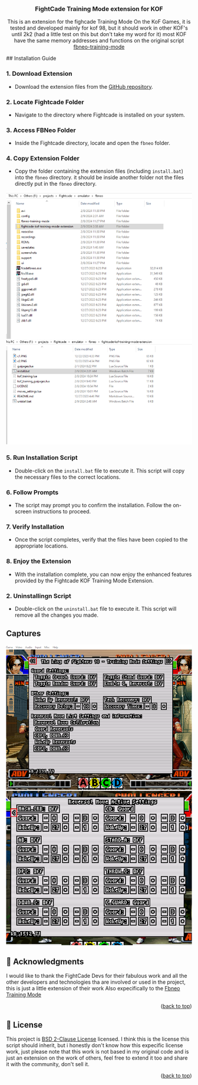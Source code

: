 <a name="readme-top"></a>

<div align="center">

  <h3><b>FightCade Training Mode extension for KOF</b></h3>
<p> This is an extension for the fighcade Training Mode On the KoF Games, it is tested and
developed mainly for kof 98, but it should work in other KOF's until 2k2 (had a little test on this but don't take my word for it)
most KOF  have the same memory addresses  and functions on the original script <a href="https://github.com/peon2/fbneo-training-mode">fbneo-training-mode</a></p>
</div>
## Installation Guide

### 1. Download Extension
- Download the extension files from the [GitHub repository](https://github.com/willococa/fightcade-kof-training-mode-extension).

### 2. Locate Fightcade Folder
- Navigate to the directory where Fightcade is installed on your system.

### 3. Access FBNeo Folder
- Inside the Fightcade directory, locate and open the `fbneo` folder.

### 4. Copy Extension Folder
- Copy the folder containing the extension files (including `install.bat`) into the `fbneo` directory.
it should be inside another folder not the files directly put in the `fbneo` directory.

<img src="install.png"/>
<br/>
<img src="install2.png"/>
<br/>

### 5. Run Installation Script
- Double-click on the `install.bat` file to execute it. This script will copy the necessary files to the correct locations.

### 6. Follow Prompts
- The script may prompt you to confirm the installation. Follow the on-screen instructions to proceed.

### 7. Verify Installation
- Once the script completes, verify that the files have been copied to the appropriate locations.

### 8. Enjoy the Extension
- With the installation complete, you can now enjoy the enhanced features provided by the Fightcade KOF Training Mode Extension.
### 2. Uninstallingn Script
- Double-click on the `uninstall.bat` file to execute it. This script will remove all the changes you made.
## Captures

<img src="c1.PNG"/>
<br/>
<img src="c2.PNG"/>
<br/>
<!-- ACKNOWLEDGEMENTS -->

## 🙏 Acknowledgments

> 

I would like to thank the FightCade Devs for their fabulous work and all the other developers and technologies tha are involved or used in the project, this is just a little extension of their work
Also expecifically to the <a href="https://github.com/peon2/fbneo-training-mode">Fbneo Training Mode</a>

<p align="right">(<a href="#readme-top">back to top</a>)</p>
<!-- LICENSE -->

## 📝 License <a name="license"></a>

This project is [BSD 2-Clause License](./LICENSE) licensed. I think this is the license this script should inherit, but i honestly don't know how this expecific license work, just please note that this work is not based in my original code and is just an extension on the work of others, feel free to extend it too and share it with the community, don't sell it.
<p align="right">(<a href="#readme-top">back to top</a>)</p>